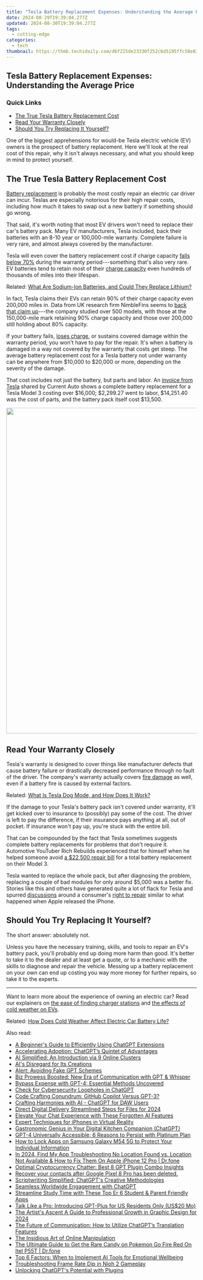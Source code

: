 ```yaml
---
title: "Tesla Battery Replacement Expenses: Understanding the Average Price"
date: 2024-08-29T19:39:04.277Z
updated: 2024-08-30T19:39:04.277Z
tags:
  - cutting-edge
categories:
  - tech
thumbnail: https://thmb.techidaily.com/d6f225de23330f252c6d5195ffc58e836dfeb5e08b530725208b4f5fec9ae8dd.JPG
---
```


## Tesla Battery Replacement Expenses: Understanding the Average Price

### Quick Links

* [The True Tesla Battery Replacement Cost](https://extra-lessons.techidaily.com/honored-advisors-elite-iphone-audio-experts/)
* [Read Your Warranty Closely](https://instagram-clips.techidaily.com/updated-spotlight-the-25-influencers-redefining-engagement-for-2024/)
* [Should You Try Replacing It Yourself?](https://screen-activity-recording.techidaily.com/leveraging-zoom-tools-to-capture-effective-sessions-for-2024/)

 One of the biggest apprehensions for would-be Tesla electric vehicle (EV) owners is the prospect of battery replacement. Here we'll look at the real cost of this repair, why it isn't always necessary, and what you should keep in mind to protect yourself.

##  The True Tesla Battery Replacement Cost

[Battery replacement](https://phone-solutions.techidaily.com/best-android-data-recovery-retrieve-lost-pictures-from-oppo-reno-11f-5g-by-fonelab-android-recover-pictures/) is probably the most costly repair an electric car driver can incur. Teslas are especially notorious for their high repair costs, including how much it takes to swap out a new battery if something should go wrong.

 That said, it's worth noting that most EV drivers won't need to replace their car's battery pack. Many EV manufacturers, Tesla included, back their batteries with an 8-10 year or 100,000-mile warranty. Complete failure is very rare, and almost always covered by the manufacturer.

 Tesla will even cover the battery replacement cost if charge capacity [falls below 70%](https://www.tesla.com/support/vehicle-warranty) during the warranty period---something that's also very rare. EV batteries tend to retain most of their [charge capacity](https://activate-lock.techidaily.com/in-2024-bypass-activation-lock-on-iphone-11-pro-max-4-easy-ways-by-drfone-ios/) even hundreds of thousands of miles into their lifespan.

Related: [What Are Sodium-Ion Batteries, and Could They Replace Lithium?](https://video-capture.techidaily.com/updated-unveiling-the-secrets-to-effective-macbook-air-screen-capture-for-2024/) 

 In fact, Tesla claims their EVs can retain 90% of their charge capacity even 200,000 miles in. Data from UK research firm NimbleFins seems to [back that claim up](https://www.nimblefins.co.uk/study-real-life-tesla-battery-deterioration)\---the company studied over 500 models, with those at the 150,000-mile mark retaining 90% charge capacity and those over 200,000 still holding about 80% capacity.

 If your battery fails, [loses charge](https://youtube-web.techidaily.com/ed-in-2024-youtubes-earnings-go-up-with-500-subs/), or sustains covered damage within the warranty period, you won't have to pay for the repair. It's when a battery is damaged in a way not covered by the warranty that costs get steep. The average battery replacement cost for a Tesla battery not under warranty can be anywhere from $10,000 to $20,000 or more, depending on the severity of the damage.

 That cost includes not just the battery, but parts and labor. An [invoice from Tesla](https://www.currentautomotive.com/how-much-does-a-tesla-model-3-battery-replacement-cost/) shared by Current Auto shows a complete battery replacement for a Tesla Model 3 costing over $16,000; $2,299.27 went to labor, $14,251.40 was the cost of parts, and the battery pack itself cost $13,500.

<!-- affiliate ads begin -->
<a href="https://propmoneyinc.pxf.io/c/5597632/1803115/14559" target="_top" id="1803115"><img src="//a.impactradius-go.com/display-ad/14559-1803115" border="0" alt="" width="859" height="859"/></a><img height="0" width="0" src="https://imp.pxf.io/i/5597632/1803115/14559" style="position:absolute;visibility:hidden;" border="0" />
<!-- affiliate ads end -->
##  Read Your Warranty Closely

 Tesla's warranty is designed to cover things like manufacturer defects that cause battery failure or drastically decreased performance through no fault of the driver. The company's warranty actually covers [fire damage](https://screen-video-capture.techidaily.com/new-unified-webcamscreen-capture-strategies-for-2024/) as well, even if a battery fire is caused by external factors.

Related: [What Is Tesla Dog Mode, and How Does It Work?](https://bypass-frp.techidaily.com/in-2024-how-to-bypass-frp-from-tecno-phantom-v-flip-by-drfone-android/) 

 If the damage to your Tesla's battery pack isn't covered under warranty, it'll get kicked over to insurance to (possibly) pay some of the cost. The driver is left to pay the difference, if their insurance pays anything at all, out of pocket. If insurance won't pay up, you're stuck with the entire bill.

 That can be compounded by the fact that Tesla sometimes suggests complete battery replacements for problems that don't require it. Automotive YouTuber Rich Rebuilds experienced that for himself when he helped someone avoid [a $22,500 repair bill](https://www.anrdoezrs.net/links/3607085/type/dlg/sid/UUhtgUeUpU204607/https://www.youtube.com/watch?v=T7Q0nNkQTCo) for a total battery replacement on their Model 3.

 Tesla wanted to replace the whole pack, but after diagnosing the problem, replacing a couple of bad modules for only around $5,000 was a better fix. Stories like this and others have generated quite a lot of flack for Tesla and spurred [discussions](https://www.thedrive.com/news/41493/teslas-16000-quote-for-a-700-fix-is-why-right-to-repair-matters) around a consumer's [right to repair](https://games-able.techidaily.com/navigational-wisdom-to-prevent-no-signal-woes-in-pokemon-go/) similar to what happened when Apple released the iPhone.

<!-- affiliate ads begin -->

<!-- affiliate ads end -->
##  Should You Try Replacing It Yourself?

 The short answer: absolutely not.

 Unless you have the necessary training, skills, and tools to repair an EV's battery pack, you'll probably end up doing more harm than good. It's better to take it to the dealer and at least get a quote, or to a mechanic with the skills to diagnose and repair the vehicle. Messing up a battery replacement on your own can end up costing you way more money for further repairs, so take it to the experts.

---

 Want to learn more about the experience of owning an electric car? Read our explainers on [the ease of finding charger stations](https://techidaily.com/how-to-transfer-whatsapp-from-apple-iphone-13-to-other-iphone-15-pro-max-devices-drfone-by-drfone-transfer-whatsapp-from-ios-transfer-whatsapp-from-ios/) and [the effects of cold weather on EVs](https://pokemon-go-android.techidaily.com/in-2024-9-mind-blowing-tricks-to-hatch-eggs-in-pokemon-go-without-walking-on-poco-x5-pro-drfone-by-drfone-virtual-android/).

Related: [How Does Cold Weather Affect Electric Car Battery Life?](https://pokemon-go-android.techidaily.com/in-2024-9-mind-blowing-tricks-to-hatch-eggs-in-pokemon-go-without-walking-on-poco-x5-pro-drfone-by-drfone-virtual-android/)

<ins class="adsbygoogle"
     style="display:block"
     data-ad-format="autorelaxed"
     data-ad-client="ca-pub-7571918770474297"
     data-ad-slot="1223367746"></ins>



<ins class="adsbygoogle"
     style="display:block"
     data-ad-client="ca-pub-7571918770474297"
     data-ad-slot="8358498916"
     data-ad-format="auto"
     data-full-width-responsive="true"></ins>

<span class="atpl-alsoreadstyle">Also read:</span>
<div><ul>
<li><a href="https://tech-haven.techidaily.com/a-beginners-guide-to-efficiently-using-chatgpt-extensions/"><u>A Beginner's Guide to Efficiently Using ChatGPT Extensions</u></a></li>
<li><a href="https://tech-savvy.techidaily.com/accelerating-adoption-chatgpts-quintet-of-advantages/"><u>Accelerating Adoption: ChatGPT’s Quintet of Advantages</u></a></li>
<li><a href="https://tech-savvy.techidaily.com/ai-simplified-an-introduction-via-9-online-clusters/"><u>AI Simplified: An Introduction via 9 Online Clusters</u></a></li>
<li><a href="https://tech-savvy.techidaily.com/ais-disregard-for-its-creations/"><u>AI's Disregard for Its Creations</u></a></li>
<li><a href="https://tech-savvy.techidaily.com/alert-avoiding-fake-gpt-schemes/"><u>Alert: Avoiding Fake GPT Schemes</u></a></li>
<li><a href="https://tech-savvy.techidaily.com/biz-prowess-boosted-new-era-of-communication-with-gpt-and-whisper/"><u>Biz Prowess Boosted: New Era of Communication with GPT & Whisper</u></a></li>
<li><a href="https://tech-savvy.techidaily.com/bypass-expense-with-gpt-4-essential-methods-uncovered/"><u>Bypass Expense with GPT-4: Essential Methods Uncovered</u></a></li>
<li><a href="https://tech-savvy.techidaily.com/check-for-cybersecurity-loopholes-in-chatgpt/"><u>Check for Cybersecurity Loopholes in ChatGPT</u></a></li>
<li><a href="https://tech-savvy.techidaily.com/code-crafting-conundrum-github-copilot-versus-gpt-3/"><u>Code Crafting Conundrum: GitHub Copilot Versus GPT-3?</u></a></li>
<li><a href="https://tech-savvy.techidaily.com/crafting-harmonies-with-ai-chatgpt-for-daw-users/"><u>Crafting Harmonies with AI - ChatGPT for DAW Users</u></a></li>
<li><a href="https://article-helps.techidaily.com/direct-digital-delivery-streamlined-steps-for-files-for-2024/"><u>Direct Digital Delivery  Streamlined Steps for Files for 2024</u></a></li>
<li><a href="https://tech-savvy.techidaily.com/elevate-your-chat-experience-with-these-forgotten-ai-features/"><u>Elevate Your Chat Experience with These Forgotten AI Features</u></a></li>
<li><a href="https://extra-hints.techidaily.com/expert-techniques-for-iphones-in-virtual-reality/"><u>Expert Techniques for iPhones in Virtual Reality</u></a></li>
<li><a href="https://tech-savvy.techidaily.com/gastronomic-genius-in-your-digital-kitchen-companion-chatgpt/"><u>Gastronomic Genius in Your Digital Kitchen Companion (ChatGPT)</u></a></li>
<li><a href="https://tech-savvy.techidaily.com/gpt-4-universally-accessible-6-reasons-to-persist-with-platinum-plan/"><u>GPT-4 Universally Accessible; 6 Reasons to Persist with Platinum Plan</u></a></li>
<li><a href="https://android-unlock.techidaily.com/how-to-lock-apps-on-samsung-galaxy-m54-5g-to-protect-your-individual-information-by-drfone-android/"><u>How to Lock Apps on Samsung Galaxy M54 5G to Protect Your Individual Information</u></a></li>
<li><a href="https://iphone-location.techidaily.com/in-2024-find-my-app-troubleshooting-no-location-found-vs-location-not-available-and-how-to-fix-them-on-apple-iphone-12-pro-drfone-by-drfone-virtual-ios/"><u>In 2024, Find My App Troubleshooting No Location Found vs. Location Not Available & How to Fix Them On Apple iPhone 12 Pro | Dr.fone</u></a></li>
<li><a href="https://tech-savvy.techidaily.com/optimal-cryptocurrency-chatter-best-8-gpt-plugin-combo-insights/"><u>Optimal Cryptocurrency Chatter: Best 8 GPT Plugin Combo Insights</u></a></li>
<li><a href="https://review-topics.techidaily.com/recover-your-contacts-after-google-pixel-8-pro-has-been-deleted-by-fonelab-android-recover-contacts/"><u>Recover your contacts after Google Pixel 8 Pro has been deleted.</u></a></li>
<li><a href="https://tech-savvy.techidaily.com/scriptwriting-simplified-chatgpts-creative-methodologies/"><u>Scriptwriting Simplified: ChatGPT's Creative Methodologies</u></a></li>
<li><a href="https://tech-savvy.techidaily.com/seamless-worldwide-engagement-with-chatgpt/"><u>Seamless Worldwide Engagement with ChatGPT</u></a></li>
<li><a href="https://technical-tips.techidaily.com/streamline-study-time-with-these-top-er-6-student-and-parent-friendly-apps/"><u>Streamline Study Time with These Top Er 6 Student & Parent Friendly Apps</u></a></li>
<li><a href="https://tech-savvy.techidaily.com/talk-like-a-pro-introducing-gpt-plus-for-us-residents-only-us20-mo/"><u>Talk Like a Pro: Introducing GPT-Plus for US Residents Only (US$20 Mo)</u></a></li>
<li><a href="https://some-guidance.techidaily.com/the-artists-ascent-a-guide-to-professional-growth-in-graphic-design-for-2024/"><u>The Artist's Ascent  A Guide to Professional Growth in Graphic Design for 2024</u></a></li>
<li><a href="https://tech-savvy.techidaily.com/the-future-of-communication-how-to-utilize-chatgpts-translation-features/"><u>The Future of Communication: How to Utilize ChatGPT’s Translation Features</u></a></li>
<li><a href="https://tech-savvy.techidaily.com/the-insidious-art-of-online-manipulation/"><u>The Insidious Art of Online Manipulation</u></a></li>
<li><a href="https://android-pokemon-go.techidaily.com/the-ultimate-guide-to-get-the-rare-candy-on-pokemon-go-fire-red-on-itel-p55t-drfone-by-drfone-virtual-android/"><u>The Ultimate Guide to Get the Rare Candy on Pokemon Go Fire Red On Itel P55T | Dr.fone</u></a></li>
<li><a href="https://tech-savvy.techidaily.com/top-6-factors-when-to-implement-ai-tools-for-emotional-wellbeing/"><u>Top 6 Factors: When to Implement AI Tools for Emotional Wellbeing</u></a></li>
<li><a href="https://win-blog.techidaily.com/troubleshooting-frame-rate-dip-in-nioh-2-gameplay/"><u>Troubleshooting Frame Rate Dip in Nioh 2 Gameplay</u></a></li>
<li><a href="https://tech-savvy.techidaily.com/unlocking-chatgpts-potential-with-plugins/"><u>Unlocking ChatGPT's Potential with Plugins</u></a></li>
</ul></div>
